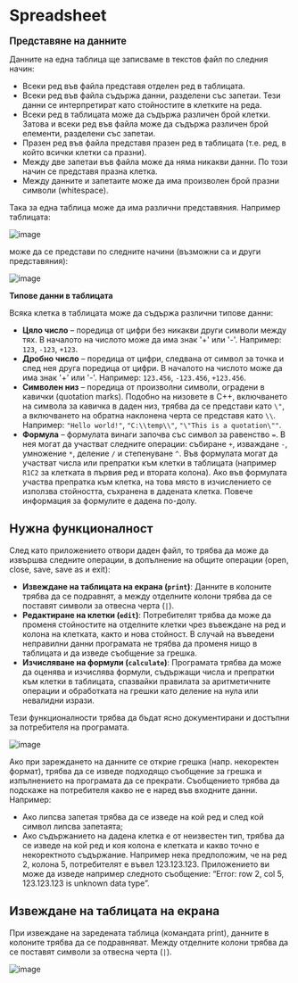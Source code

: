 # Spreadsheet


**<big>Представяне на данните</big>**

Данните на една таблица ще записваме в текстов файл по следния начин:
- Всеки ред във файла представя отделен ред в таблицата.
- Всеки ред във файла съдържа данни, разделени със запетаи. Тези данни се интерпретират като стойностите в клетките на реда.
- Всеки ред в таблицата може да съдържа различен брой клетки. Затова и всеки ред във файла може да съдържа различен брой елементи, разделени със запетаи.
- Празен ред във файла представя празен ред в таблицата (т.е. ред, в който всички клетки са празни).
- Между две запетаи във файла може да няма никакви данни. По този начин се представя празна клетка.
- Между данните и запетаите може да има произволен брой празни символи (whitespace).

Така за една таблица може да има различни представяния. Например таблицата:


![image](https://github.com/monsicode/Spreadsheet/assets/96687353/2bf2c03d-5e8d-4cef-8049-45ff8f625ad2)

може да се представи по следните начини (възможни са и други представяния):

![image](https://github.com/monsicode/Spreadsheet/assets/96687353/837b9024-de92-483b-a642-4e078ddfc51e)


**Типове данни в таблицата**

Всяка клетка в таблицата може да съдържа различни типове данни:
- **Цяло число** – поредица от цифри без никакви други символи между тях. В началото на числото може да има знак '+' или '-'. Например: `123`, `-123`, `+123`.
- **Дробно число** – поредица от цифри, следвана от символ за точка и след нея друга поредица от цифри. В началото на числото може да има знак '+' или '-'. Например: `123.456`, `-123.456`, `+123.456`.
- **Символен низ** – поредица от произволни символи, оградени в кавички (quotation marks). Подобно на низовете в C++, включването на символа за кавичка в даден низ, трябва да се представи като `\"`, а включването на обратна наклонена черта се представя като `\\`. Например: `"Hello world!"`, `"C:\\temp\\"`, `"\"This is a quotation\""`.
- **Формула** – формулата винаги започва със символ за равенство `=`. В нея могат да участват следните операции: събиране `+`, изваждане `-`, умножение `*`, деление `/` и степенуване `^`. Във формулата могат да участват числа или препратки към клетки в таблицата (например `R1C2` за клетката в първия ред и втората колона). Ако във формулата участва препратка към клетка, на това място в изчислението се използва стойността, съхранена в дадената клетка. Повече информация за формулите е дадена по-долу.

## Нужна функционалност

След като приложението отвори даден файл, то трябва да може да извършва следните операции, в допълнение на общите операции (open, close, save, save as и exit):
- **Извеждане на таблицата на екрана (`print`)**: Данните в колоните трябва да се подравнят, а между отделните колони трябва да се поставят символи за отвесна черта (`|`).
- **Редактиране на клетки (`edit`)**: Потребителят трябва да може да променя стойностите на отделните клетки чрез въвеждане на ред и колона на клетката, както и нова стойност. В случай на въведени неправилни данни програмата не трябва да променя нищо в таблицата и да изведе съобщение за грешка.
- **Изчисляване на формули (`calculate`)**: Програмата трябва да може да оценява и изчислява формули, съдържащи числа и препратки към клетки в таблицата, спазвайки правилата за аритметичните операции и обработката на грешки като деление на нула или невалидни изрази.

Тези функционалности трябва да бъдат ясно документирани и достъпни за потребителя на програмата.


![image](https://github.com/monsicode/Spreadsheet/assets/96687353/89795d8f-3219-4d42-b45b-83aeb0c88565)

Ако при зареждането на данните се открие грешка (напр. некоректен формат), трябва да се изведе подходящо съобщение за грешка и изпълнението на програмата да се прекрати. Съобщението трябва да подскаже на потребителя какво не е наред във входните данни. Например:
- Ако липсва запетая трябва да се изведе на кой ред и след кой символ липсва запетаята;
- Aко съдържанието на дадена клетка е от неизвестен тип, трябва да се изведе на кой ред и коя колона е клетката и какво точно е некоректното съдържание. Например нека предположим, че на ред 2, колона 5, потребителят е въвел 123.123.123. Приложението ви може да изведе например следното съобщение: “Error: row 2, col 5, 123.123.123 is unknown data type”. 



## Извеждане на таблицата на екрана

При извеждане на заредената таблица (командата print), данните в колоните трябва да се подравняват. Между отделните колони трябва да се поставят символи за отвесна черта (`|`).

![image](https://github.com/monsicode/Spreadsheet/assets/96687353/44bad259-094f-445a-bd72-5e62c134ddfb)

